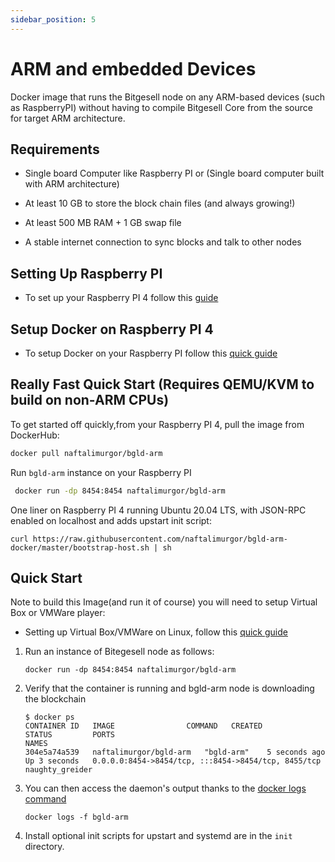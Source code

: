 ```yaml
---
sidebar_position: 5
---
```

# ARM and embedded Devices

Docker image that runs the Bitgesell node on any ARM-based devices (such as RaspberryPI) without having to compile Bitgesell Core from the source for target ARM architecture.

## Requirements

- Single board Computer like Raspberry PI or (Single board computer built with ARM architecture)

- At least 10 GB to store the block chain files (and always growing!)
- At least 500 MB RAM + 1 GB swap file
- A stable internet connection to sync blocks and talk to other nodes
## Setting Up Raspberry PI

- To set up your Raspberry PI 4 follow this [guide](https://www.tomshardware.com/how-to/set-up-raspberry-pi)

## Setup Docker on Raspberry PI 4

- To setup Docker on your Raspberry PI follow this [quick guide](https://www.simplilearn.com/tutorials/docker-tutorial/raspberry-pi-docker)

## Really Fast Quick Start (Requires QEMU/KVM to build on non-ARM CPUs)

To get started off quickly,from your Raspberry PI 4, pull the image from DockerHub:

```sh
docker pull naftalimurgor/bgld-arm
```
Run `bgld-arm` instance on your Raspberry PI

```sh
 docker run -dp 8454:8454 naftalimurgor/bgld-arm
```
One liner on Raspberry PI 4 running Ubuntu 20.04 LTS, with JSON-RPC enabled on localhost and adds upstart init script:

    curl https://raw.githubusercontent.com/naftalimurgor/bgld-arm-docker/master/bootstrap-host.sh | sh

## Quick Start
Note to build this Image(and run it of course) you will need to setup Virtual Box or VMWare player:
- Setting up Virtual Box/VMWare on Linux, follow this [quick guide](https://youtu.be/Fr3MUS2cl3k)

1.  Run an instance of Bitegesell node as follows:

        docker run -dp 8454:8454 naftalimurgor/bgld-arm

2.  Verify that the container is running and bgld-arm node is downloading the blockchain

        $ docker ps
        CONTAINER ID   IMAGE                COMMAND   CREATED         STATUS         PORTS                                                 NAMES
        304e5a74a539   naftalimurgor/bgld-arm   "bgld-arm"    5 seconds ago   Up 3 seconds   0.0.0.0:8454->8454/tcp, :::8454->8454/tcp, 8455/tcp   naughty_greider

3.  You can then access the daemon's output thanks to the [docker logs command](https://docs.docker.com/reference/commandline/cli/#logs)

        docker logs -f bgld-arm

4.  Install optional init scripts for upstart and systemd are in the `init` directory.
